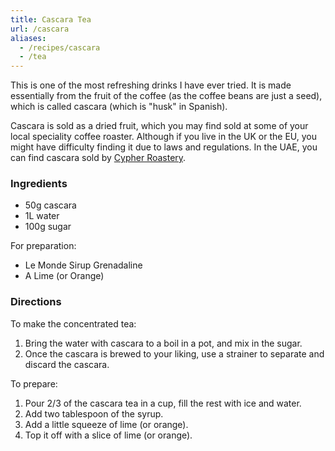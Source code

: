 ```yaml
---
title: Cascara Tea
url: /cascara
aliases:
  - /recipes/cascara
  - /tea
---
```


This is one of the most refreshing drinks I have ever tried. It is made
essentially from the fruit of the coffee (as the coffee beans are just a seed),
which is called cascara (which is "husk" in Spanish).

Cascara is sold as a dried fruit, which you may find sold at some of your local
speciality coffee roaster. Although if you live in the UK or the EU, you might have
difficulty finding it due to laws and regulations. In the UAE, you can find
cascara sold by [Cypher Roastery](https://bycypher.com).

### Ingredients

- 50g cascara
- 1L water
- 100g sugar

For preparation:

- Le Monde Sirup Grenadaline
- A Lime (or Orange)

### Directions

To make the concentrated tea:

1. Bring the water with cascara to a boil in a pot, and mix in the sugar.
2. Once the cascara is brewed to your liking, use a strainer to separate and
   discard the cascara.

To prepare:

1. Pour 2/3 of the cascara tea in a cup, fill the rest with ice and water.
2. Add two tablespoon of the syrup.
3. Add a little squeeze of lime (or orange).
4. Top it off with a slice of lime (or orange).
